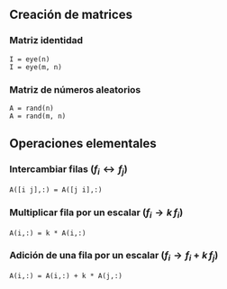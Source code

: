 ## Creación de matrices

### Matriz identidad

```
I = eye(n)
I = eye(m, n)
```

### Matriz de números aleatorios

```
A = rand(n)
A = rand(m, n)
```

## Operaciones elementales

### Intercambiar filas ($f_{i} \leftrightarrow f_{j}$)

```
A([i j],:) = A([j i],:)
```

### Multiplicar fila por un escalar ($f_{i} \to k\,f_{i}$)

```
A(i,:) = k * A(i,:)
```

### Adición de una fila por un escalar ($f_{i} \to f_{i} + k\,f_{j}$)

```
A(i,:) = A(i,:) + k * A(j,:)
```
